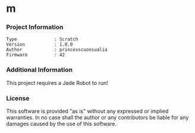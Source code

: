 m
================



### Project Information
```
Type              : Scratch
Version           : 1.0.0
Author            : princesscuonsualia
Firmware          : 42
```

### Additional Information
This project requires a Jade Robot to run!

### License
This software is provided "as is" without any expressed or implied warranties.  In no case shall the author or any contributors be liable for any damages caused by the use of this software.

